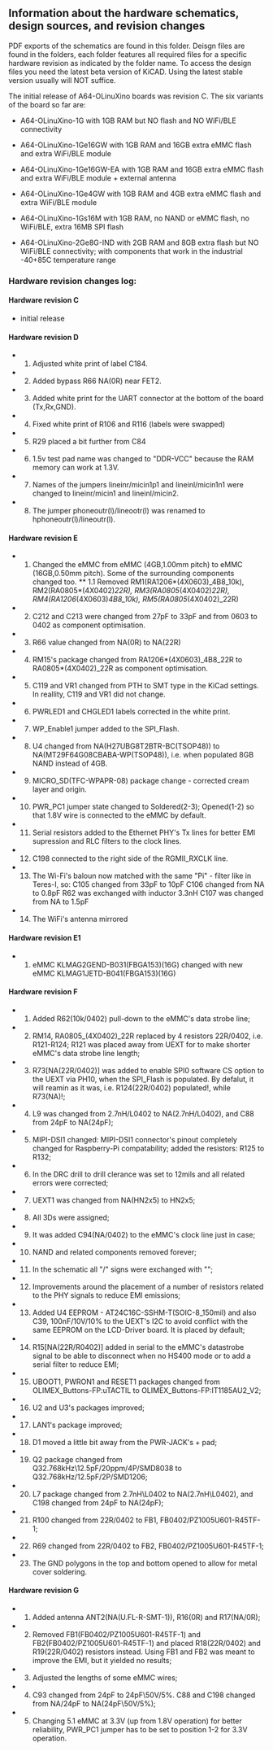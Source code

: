 ## Information about the hardware schematics, design sources, and revision changes

PDF exports of the schematics are found in this folder. Deisgn files are found in the
folders, each folder features all required files for a specific hardware revision as
indicated by the folder name. To access the design files you need the latest beta
version of KiCAD. Using the latest stable version usually will NOT suffice.

The initial release of A64-OLinuXino boards was revision C. The six variants of the
board so far are:

- A64-OLinuXino-1G with 1GB RAM but NO flash and NO WiFi/BLE connectivity

- A64-OLinuXino-1Ge16GW with 1GB RAM and 16GB extra eMMC flash and extra WiFi/BLE module

- A64-OLinuXino-1Ge16GW-EA with 1GB RAM and 16GB extra eMMC flash and extra WiFi/BLE
  module + external antenna

- A64-OLinuXino-1Ge4GW with 1GB RAM and 4GB extra eMMC flash and extra WiFi/BLE module

- A64-OLinuXino-1Gs16M with 1GB RAM, no NAND or eMMC flash, no WiFi/BLE, extra 16MB SPI
  flash

- A64-OLinuXino-2Ge8G-IND with 2GB RAM and 8GB extra flash but NO WiFi/BLE connectivity;
  with components that work in the industrial -40+85C temperature range

### Hardware revision changes log:

#### Hardware revision C

- initial release

#### Hardware revision D

- 1. Adjusted white print of label C184.
- 2. Added bypass R66 NA(0R) near FET2.
- 3. Added white print for the UART connector at the bottom of the board (Tx,Rx,GND).
- 4. Fixed white print of R106 and R116 (labels were swapped)
- 5. R29 placed a bit further from C84
- 6. 1.5v test pad name was changed to "DDR-VCC" because the RAM memory can work at
     1.3V.
- 7. Names of the jumpers lineinr/micin1p1 and lineinl/micin1n1 were changed to
     lineinr/micin1 and lineinl/micin2.
- 8. The jumper phoneoutr(l)/lineootr(l) was renamed to hphoneoutr(l)/lineoutr(l).

#### Hardware revision E

- 1. Changed the eMMC from eMMC (4GB,1.00mm pitch) to eMMC (16GB,0.50mm pitch). Some of
     the surrounding components changed too. \*\* 1.1 Removed
     RM1(RA1206*(4X0603)\_4B8_10k), RM2(RA0805*(4X0402)_22R), RM3(RA0805_(4X0402)_22R),
     RM4(RA1206_(4X0603)_4B8_10k), RM5(RA0805_(4X0402)\_22R)
- 2. C212 and C213 were changed from 27pF to 33pF and from 0603 to 0402 as component
     optimisation.
- 3. R66 value changed from NA(0R) to NA(22R)
- 4. RM15's package changed from RA1206*(4X0603)\_4B8_22R to RA0805*(4X0402)\_22R as
     component optimisation.
- 5. C119 and VR1 changed from PTH to SMT type in the KiCad settings. In reallity, C119
     and VR1 did not change.
- 6. PWRLED1 and CHGLED1 labels corrected in the white print.
- 7. WP_Enable1 jumper added to the SPI_Flash.
- 8. U4 changed from NA(H27UBG8T2BTR-BC(TSOP48)) to NA(MT29F64G08CBABA-WP(TSOP48)), i.e.
     when populated 8GB NAND instead of 4GB.
- 9. MICRO_SD(TFC-WPAPR-08) package change - corrected cream layer and origin.
- 10. PWR_PC1 jumper state changed to Soldered(2-3); Opened(1-2) so that 1.8V wire is
      connected to the eMMC by default.
- 11. Serial resistors added to the Ethernet PHY's Tx lines for better EMI supression
      and RLC filters to the clock lines.
- 12. C198 connected to the right side of the RGMII_RXCLK line.
- 13. The Wi-Fi's baloun now matched with the same "Pi" - filter like in Teres-I, so:
      C105 changed from 33pF to 10pF C106 changed from NA to 0.8pF R62 was exchanged
      with inductor 3.3nH C107 was changed from NA to 1.5pF
- 14. The WiFi's antenna mirrored

#### Hardware revision E1

- 1. eMMC KLMAG2GEND-B031(FBGA153)(16G) changed with new eMMC
     KLMAG1JETD-B041(FBGA153)(16G)

#### Hardware revision F

- 1. Added R62(10k/0402) pull-down to the eMMC's data strobe line;
- 2. RM14, RA0805\_(4X0402)\_22R replaced by 4 resistors 22R/0402, i.e. R121-R124; R121
     was placed away from UEXT for to make shorter eMMC's data strobe line length;
- 3. R73[NA(22R/0402)] was added to enable SPI0 software CS option to the UEXT via PH10,
     when the SPI_Flash is populated. By defalut, it will reamin as it was, i.e.
     R124(22R/0402) populated!, while R73(NA)!;
- 4. L9 was changed from 2.7nH/L0402 to NA(2.7nH/L0402), and C88 from 24pF to NA(24pF);
- 5. MIPI-DSI1 changed: MIPI-DSI1 connector's pinout completely changed for Raspberry-Pi
     compatability; added the resistors: R125 to R132;
- 6. In the DRC drill to drill clerance was set to 12mils and all related errors were
     corrected;
- 7. UEXT1 was changed from NA(HN2x5) to HN2x5;
- 8. All 3Ds were assigned;
- 9. It was added C94(NA/0402) to the eMMC's clock line just in case;
- 10. NAND and related components removed forever;
- 11. In the schematic all "/" signs were exchanged with "\";
- 12. Improvements around the placement of a number of resistors related to the PHY
      signals to reduce EMI emissions;
- 13. Added U4 EEPROM - AT24C16C-SSHM-T(SOIC-8_150mil) and also C39, 100nF/10V/10% to
      the UEXT's I2C to avoid conflict with the same EEPROM on the LCD-Driver board. It
      is placed by default;
- 14. R15[NA(22R/R0402)] added in serial to the eMMC's datastrobe signal to be able to
      disconnect when no HS400 mode or to add a serial filter to reduce EMI;
- 15. UBOOT1, PWRON1 and RESET1 packages changed from OLIMEX_Buttons-FP:uTACTIL to
      OLIMEX_Buttons-FP:IT1185AU2_V2;
- 16. U2 and U3's packages improved;
- 17. LAN1's package improved;
- 18. D1 moved a little bit away from the PWR-JACK's + pad;
- 19. Q2 package changed from Q32.768kHz\12.5pF/20ppm/4P/SMD8038 to
      Q32.768kHz/12.5pF/2P/SMD1206;
- 20. L7 package changed from 2.7nH\L0402 to NA(2.7nH\L0402), and C198 changed from 24pF
      to NA(24pF);
- 21. R100 changed from 22R/0402 to FB1, FB0402/PZ1005U601-R45TF-1;
- 22. R69 changed from 22R/0402 to FB2, FB0402/PZ1005U601-R45TF-1;
- 23. The GND polygons in the top and bottom opened to allow for metal cover soldering.

#### Hardware revision G

- 1. Added antenna ANT2(NA(U.FL-R-SMT-1)), R16(0R) and R17(NA/0R);
- 2. Removed FB1(FB0402/PZ1005U601-R45TF-1) and FB2(FB0402/PZ1005U601-R45TF-1) and
     placed R18(22R/0402) and R19(22R/0402) resistors instead. Using FB1 and FB2 was
     meant to improve the EMI, but it yielded no results;
- 3. Adjusted the lengths of some eMMC wires;
- 4. C93 changed from 24pF to 24pF\50V/5%. C88 and C198 changed from NA/24pF to
     NA(24pF\50V/5%);
- 5. Changing 5.1 eMMC at 3.3V (up from 1.8V operation) for better reliability, PWR_PC1
     jumper has to be set to position 1-2 for 3.3V operation.
